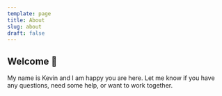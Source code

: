```yaml
---
template: page
title: About
slug: about
draft: false
---
```

## Welcome 👋

My name is Kevin and I am happy you are here. Let me know if you have any questions, need some help, or want to work together.
